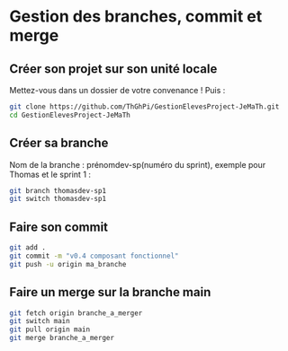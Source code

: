 # Gestion des branches, commit et merge

## Créer son projet sur son unité locale

Mettez-vous dans un dossier de votre convenance ! Puis :
```bash
git clone https://github.com/ThGhPi/GestionElevesProject-JeMaTh.git
cd GestionElevesProject-JeMaTh
```

## Créer sa branche

Nom de la branche : prénomdev-sp(numéro du sprint), exemple pour Thomas et le sprint 1 :
```bash
git branch thomasdev-sp1
git switch thomasdev-sp1
```

## Faire son commit

```bash
git add .
git commit -m "v0.4 composant fonctionnel"
git push -u origin ma_branche
```

## Faire un merge sur la branche main

```bash
git fetch origin branche_a_merger
git switch main
git pull origin main
git merge branche_a_merger
```